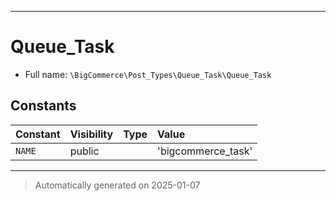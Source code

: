 ***

# Queue_Task





* Full name: `\BigCommerce\Post_Types\Queue_Task\Queue_Task`


## Constants

| Constant | Visibility | Type | Value |
|:---------|:-----------|:-----|:------|
|`NAME`|public| |&#039;bigcommerce_task&#039;|




***
> Automatically generated on 2025-01-07
